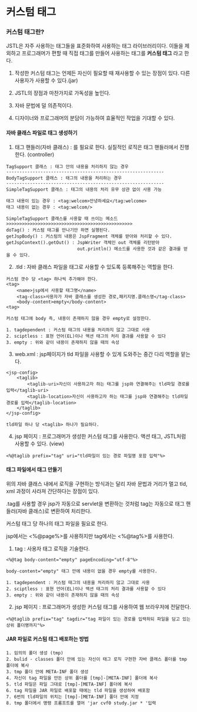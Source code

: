 커스텀 태그
===========


### 커스텀 태그란?


JSTL은 자주 사용하는 태그들을 표준화하여 사용하는 태그 라이브러리이다. 이들을 제외하고 프로그래머가 편할 때 직접 태그를 만들어 사용하는 태그를 __커스텀 태그__ 라고 한다.



1. 작성한 커스텀 태그는 언제든 자신이 필요할 때 재사용할 수 있는 장점이 있다. 다른 사용자가 사용할 수 있다.(jar)



2. JSTL의 장점과 마찬가지로 가독성을 높인다.



3. 자바 문법에 덜 의존적이다.



4. 디자이너와 프로그래머의 분담이 가능하여 효율적인 작업을 기대할 수 있다.




#### 자바 클래스 파일로 태그 생성하기



1. 태그 핸들러(자바 클래스) : 를 필요로 한다. 실질적인 로직은 태그 핸들러에서 진행한다. (controller)



```
TagSupport 클래스 : 태그 안의 내용을 처리하지 않는 경우
------------------------------------------------------------
BodyTagSupport 클래스 : 태그의 내용을 처리하는 경우
------------------------------------------------------------
SimpleTagSupport 클래스 : 태그의 내용의 처리 유무 상관 없이 사용 가능

```

```
태그 내용이 있는 경우 : <tag:welcom>안녕하세요</tag:welcome>
태그 내용이 없는 경우 : <tag:welcom/>
```

```
SimpleTagSupport 클래스를 사용할 때 쓰이는 메소드
>>>>>>>>>>>>>>>>>>>>>>>>>>>>>>>>>>>>>>>>>>>>>>>>
doTag() : 커스텀 태그를 만나기만 하면 실행된다.
getJspBody() : 커스텀의 내용은 JspFragment 객체를 받아와 처리할 수 있다.
getJspContext().getOut() : JspWriter 객체인 out 객체를 리턴받아 
                           out.println() 메소드를 사용한 것과 같은 결과를 얻을 수 있다.
```

2. .tld : 자바 클래스 파일을 태그로 사용할 수 있도록 등록해주는 역할을 한다.



```
커스텀 갯수 당 <tag> 하나씩 추가해야 한다. 
<tag>
    <name>jsp에서 사용할 태그명</name>
    <tag-class>사용자가 자바 클래스를 생성한 경로,패키지명.클래스명</tag-class>
    <body-content>empty</body-content> 
<tag>

커스텀 태그에 body 즉, 내용이 존재하지 않을 경우 empty로 설정한다.

1. tagdependent : 커스텀 태그의 내용을 처리하지 않고 그대로 사용
2. sciptless : 표현 언어(EL)이나 액션 태그의 처리 결과를 사용할 수 있다
3. empty : 위와 같이 내용이 존재하지 않을 때의 속성
```

3. web.xml : jsp페이지가 tld 파일을 사용할 수 있게 도와주는 중간 다리 역할을 맡는다.



```
<jsp-config>
    <taglib>
        <taglib-uri>자신이 사용하고자 하는 태그를 jsp와 연결해주는 tld파일 경로를 입력</taglib-uri>
        <taglib-location>자신이 사용하고자 하는 태그를 jsp와 연결해주는 tld파일 경로를 입력</taglib-location>
    </taglib>
</jsp-config>

tld파일 하나 당 <taglib> 하나가 필요하다.
```

4. jsp 페이지 : 프로그래머가 생성한 커스텀 태그를 사용한다. 액션 태그, JSTL처럼 사용할 수 있다. (view)


```
<%@taglib prefix="tag" uri="tld파일이 있는 경로 파일명 포함 입력"%>
```



#### 태그 파일에서 태그 만들기



위의 자바 클래스 내에서 로직을 구현하는 방식과는 달리 자바 문법과 거리가 멀고 tld, xml 과정이 사라져 간단하다는 장점이 있다.



.tag를 사용할 경우 jsp가 자동으로 servlet을 변환하는 것처럼 tag는 자동으로 태그 핸들러(자바 클래스)로 변환하여 처리한다.



커스텀 태그 당 하나의 태그 파일을 필요로 한다.



jsp에서는 <%@page%>를 사용하지만 tag에서는 <%@tag%>를 사용한다.
1. tag : 사용자 태그 로직을 기술한다.



```
<%@tag body-content="empty" pageEncoding="utf-8"%>

body-content="empty" 태그 안에 내용이 없을 경우 empty를 사용한다.

1. tagdependent : 커스텀 태그의 내용을 처리하지 않고 그대로 사용
2. sciptless : 표현 언어(EL)이나 액션 태그의 처리 결과를 사용할 수 있다
3. empty : 위와 같이 내용이 존재하지 않을 때의 속성
```

2. jsp 페이지 :  프로그래머가 생성한 커스텀 태그를 사용하여 웹 브라우저에 전달한다.



```
<%@taglib prefix="tag" tagdir="tag 파일이 있는 경로를 입력하되 파일을 담고 있는 상위 폴더명까지"%>
```



#### JAR 파일로 커스텀 태그 배포하는 방법


```
1. 임의의 폴더 생성 (tmp)
2. bulid - classes 폴더 안에 있는 자신이 태그 로직 구현한 자바 클래스 폴더를 tmp 폴더에 복사
3. tmp 폴더 안에 META-INF 폴더 생성
4. 자신이 tag 파일을 만든 상위 폴더를 [tmp]-[META-INF] 폴더에 복사
5. tld 파일은 파일 그대로 [tmp]-[META-INF] 폴더에 복사
6. tag 파일을 JAR 파일로 배포할 때에는 tld 파일을 생성하여 배포함
7. 6번의 tld파일의 위치는 [tmp]-[META-INF] 폴더 안에 지정
8. tmp 폴더에서 명령 프롬프트를 열어 'jar cvf0 study.jar * '입력
```